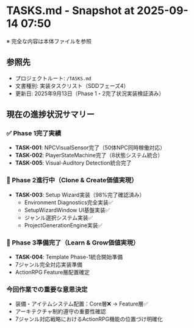 ﻿# TASKS.md - Snapshot at 2025-09-14 07:50

※ 完全な内容は本体ファイルを参照

## 参照先
- プロジェクトルート: `/TASKS.md`
- 文書種別: 実装タスクリスト（SDDフェーズ4）
- 更新日: 2025年9月13日（Phase 1・2完了状況実装検証済み）

## 現在の進捗状況サマリー

### ✅ Phase 1完了実績
- **TASK-001**: NPCVisualSensor完了（50体NPC同時稼働対応）
- **TASK-002**: PlayerStateMachine完了（8状態システム統合）
- **TASK-005**: Visual-Auditory Detection統合完了

### 🚀 Phase 2進行中（Clone & Create価値実現）
- **TASK-003**: Setup Wizard実装（98%完了確認済み）
  - Environment Diagnostics完全実装✅
  - SetupWizardWindow UI基盤実装✅
  - ジャンル選択システム実装✅
  - ProjectGenerationEngine実装✅

### 🎯 Phase 3準備完了（Learn & Grow価値実現）
- **TASK-004**: Template Phase-1統合開始準備
- 7ジャンル完全対応実装準備
- ActionRPG Feature層配置確定

### 今回作業での重要な意思決定
- 装備・アイテムシステム配置：Core層❌ → Feature層✅
- アーキテクチャ制約遵守の重要性確認
- 7ジャンル対応戦略におけるActionRPG機能の位置づけ明確化